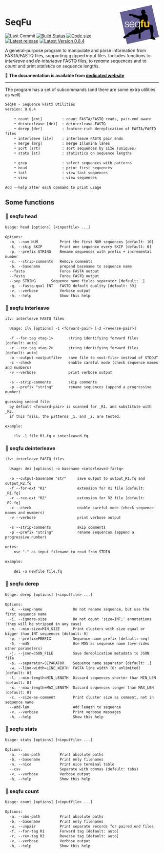<a href="https://telatin.github.io/seqfu2" description="SeqFu documentation">
<img align="right" width="128" height="128" src="docs/img/seqfu-512.png"></a>

# SeqFu

![Last Commit](https://img.shields.io/github/last-commit/telatin/seqfu2)
[![Build Status](https://travis-ci.com/telatin/seqfu2.svg?branch=main)](https://travis-ci.com/telatin/seqfu2)
[![Code size](https://img.shields.io/github/languages/code-size/telatin/seqfu2)](README.md)
[![Latest release](https://img.shields.io/github/v/release/telatin/seqfu2)](https://github.com/telatin/seqfu2/releases)
[![Latest Version 0.8.4](https://img.shields.io/badge/Development_version-0.8.4-orange)](README.md)

A general-purpose program to manipulate and parse information from FASTA/FASTQ files,
supporting gzipped input files.
Includes functions to *interleave* and *de-interleave* FASTQ files, to *rename*
sequences and to *count* and print *statistics* on sequence lengths.


:book: **The documentation is available from [dedicated website](https://telatin.github.io/seqfu2)**

---

The program has a set of subcommands (and there are some extra utilities as well)
```
SeqFU - Sequence Fastx Utilities
version: 0.8.4

	• count [cnt]         : count FASTA/FASTQ reads, pair-end aware
	• deinterleave [dei]  : deinterleave FASTQ
	• derep [der]         : feature-rich dereplication of FASTA/FASTQ files
	• interleave [ilv]    : interleave FASTQ pair ends
	• merge [mrg]         : merge Illumina lanes
	• sort [srt]          : sort sequences by size (uniques)
	• stats [st]          : statistics on sequence lengths

	• grep                : select sequences with patterns
	• head                : print first sequences
	• tail                : view last sequences
	• view                : view sequences

Add --help after each command to print usage

```
## Some functions

### :closed_book: seqfu head

```
Usage: head [options] [<inputfile> ...]

Options:
  -n, --num NUM          Print the first NUM sequences [default: 10]
  -k, --skip SKIP        Print one sequence every SKIP [default: 0]
  -p, --prefix STRING    Rename sequences with prefix + incremental number
  -s, --strip-comments   Remove comments
  -b, --basename         prepend basename to sequence name
  --fasta                Force FASTA output
  --fastq                Force FASTQ output
  --sep STRING       Sequence name fields separator [default: _]
  -q, --fastq-qual INT   FASTQ default quality [default: 33]
  -v, --verbose          Verbose output
  -h, --help             Show this help
```

### :closed_book: seqfu interleave

```
ilv: interleave FASTQ files

  Usage: ilv [options] -1 <forward-pair> [-2 <reverse-pair>]

  -f --for-tag <tag-1>       string identifying forward files [default: auto]
  -r --rev-tag <tag-2>       string identifying forward files [default: auto]
  -o --output <outputfile>   save file to <out-file> instead of STDOUT
  -c --check                 enable careful mode (check sequence names and numbers)
  -v --verbose               print verbose output

  -s --strip-comments        skip comments
  -p --prefix "string"       rename sequences (append a progressive number)

guessing second file:
  by default <forward-pair> is scanned for _R1. and substitute with _R2.
  if this fails, the patterns _1. and _2. are tested.

example:

    ilv -1 file_R1.fq > interleaved.fq
```

### :closed_book: seqfu deinterleave

```
ilv: interleave FASTQ files

  Usage: dei [options] -o basename <interleaved-fastq>

  -o --output-basename "str"     save output to output_R1.fq and output_R2.fq
  -f --for-ext "R1"              extension for R1 file [default: _R1.fq]
  -r --rev-ext "R2"              extension for R2 file [default: _R2.fq]
  -c --check                     enable careful mode (check sequence names and numbers)
  -v --verbose                   print verbose output

  -s --strip-comments            skip comments
  -p --prefix "string"           rename sequences (append a progressive number)

notes:
    use "-" as input filename to read from STDIN

example:

    dei -o newfile file.fq
```

### :closed_book: seqfu derep

```
Usage: derep [options] [<inputfile> ...]

Options:
  -k, --keep-name              Do not rename sequence, but use the first sequence name
  -i, --ignore-size            Do not count 'size=INT;' annotations (they will be stripped in any case)
  -m, --min-size=MIN_SIZE      Print clusters with size equal or bigger than INT sequences [default: 0]
  -p, --prefix=PREFIX          Sequence name prefix [default: seq]
  -5, --md5                    Use MD5 as sequence name (overrides other parameters)
  -j, --json=JSON_FILE         Save dereplication metadata to JSON file
  -s, --separator=SEPARATOR    Sequence name separator [default: .]
  -w, --line-width=LINE_WIDTH  FASTA line width (0: unlimited) [default: 0]
  -l, --min-length=MIN_LENGTH  Discard sequences shorter than MIN_LEN [default: 0]
  -x, --max-length=MAX_LENGTH  Discard sequences longer than MAX_LEN [default: 0]
  -c, --size-as-comment        Print cluster size as comment, not in sequence name
  --add-len                    Add length to sequence
  -v, --verbose                Print verbose messages
  -h, --help                   Show this help
```

### :closed_book: seqfu stats

```
Usage: stats [options] [<inputfile> ...]

Options:
  -a, --abs-path         Print absolute paths
  -b, --basename         Print only filenames
  -n, --nice             Print nice terminal table
  --csv                  Separate with commas (default: tabs)
  -v, --verbose          Verbose output
  -h, --help             Show this help
```

### :closed_book: seqfu count

```
Usage: count [options] [<inputfile> ...]

Options:
  -a, --abs-path         Print absolute paths
  -b, --basename         Print only filenames
  -u, --unpair           Print separate records for paired end files
  -f, --for-tag R1       Forward tag [default: auto]
  -r, --rev-tag R2       Reverse tag [default: auto]
  -v, --verbose          Verbose output
  -h, --help             Show this help
```
